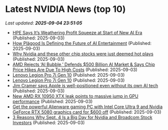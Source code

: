 # Latest NVIDIA News (top 10)
_Last updated: **2025-09-04 23:51:05**_

- [HPE Says It’s Weathering Profit Squeeze at Start of New AI Era](https://www.livemint.com/companies/news/hpe-says-it-s-weathering-profit-squeeze-at-start-of-new-ai-era-11756942892697.html) (Published: 2025-09-03)
- [How Plägood Is Defining the Future of AI Entertainment](https://variety.com/2025/biz/news/plagood-defining-the-future-ai-entertainment-1236507143/) (Published: 2025-09-03)
- [Why Nvidia and these other chip stocks were just deemed hot plays](https://biztoc.com/x/3b45bf7efe82352a) (Published: 2025-09-03)
- [AMD Rejects ‘AI Bubble,’ Defends $500 Billion AI Market & Says Chip Price Hikes Are Due To High Costs](https://wccftech.com/amd-rejects-ai-bubble-defends-500-billion-ai-market-says-chip-price-hikes-are-due-to-high-costs/) (Published: 2025-09-03)
- [Lenovo Legion Pro 7i Gen 10](https://uk.pcmag.com/laptops/159884/lenovo-legion-pro-7i-gen-10) (Published: 2025-09-03)
- [Lenovo Legion Pro 7i Gen 10](https://me.pcmag.com/en/laptops/32032/lenovo-legion-pro-7i-gen-10) (Published: 2025-09-03)
- [Jim Cramer says Apple is well-positioned even without its own AI tech](https://www.cnbc.com/2025/09/03/jim-cramer-apple-is-well-positioned-without-ai-tech.html) (Published: 2025-09-03)
- [New AMD RX 10950 XTX leak points to massive jump in GPU performance](https://www.androidheadlines.com/2025/09/new-amd-rx-10950-xtx-leak-points-to-massive-jump-in-gpu-performance.html) (Published: 2025-09-03)
- [Get the powerful Alienware gaming PC with Intel Core Ultra 9 and Nvidia GeForce RTX 5080 graphics card for $600 off](https://www.xda-developers.com/alienware-aurora-gaming-desktop-2400-deal/) (Published: 2025-09-03)
- [3 Reasons Why Sept. 4 Is a Big Day for Nvidia and Broadcom Stock Investors](https://consent.yahoo.com/v2/collectConsent?sessionId=1_cc-session_be9754e7-913d-4f5b-99d4-bb0b613710bb) (Published: 2025-09-03)
